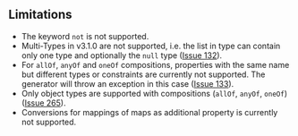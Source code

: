 ## Limitations

* The keyword `not` is not supported.
* Multi-Types in v3.1.0 are not supported, i.e. the list in type can contain only one type and optionally the `null`
  type ([Issue 132](https://github.com/muehmar/gradle-openapi-schema/issues/132)).
* For `allOf`, `anyOf` and `oneOf` compositions, properties with the same name but different types or constraints are
  currently not supported. The generator will throw an exception in this
  case ([Issue 133](https://github.com/muehmar/gradle-openapi-schema/issues/133)).
* Only object types are supported with compositions (`allOf`, `anyOf`,
  `oneOf`) ([Issue 265](https://github.com/muehmar/gradle-openapi-schema/issues/265)).
* Conversions for mappings of maps as additional property is currently not supported.

